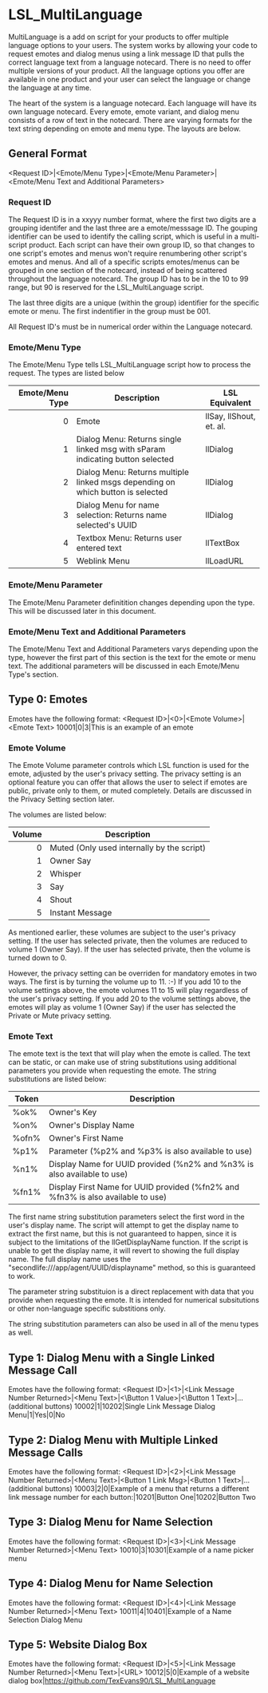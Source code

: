 # LSL_MultiLanguage

MultiLanguage is a add on script for your products to offer multiple language options to your users.  The system works by allowing your code to request emotes and dialog menus using a link message ID that pulls the correct language text from a language notecard.  There is no need to offer multiple versions of your product.  All the language options you offer are available in one product and your user can select the language or change the language at any time.  

The heart of the system is a language notecard.  Each language will have its own language notecard. Every emote, emote variant, and dialog menu consists of a row of text in the notecard.  There are varying formats for the text string depending on emote and menu type.  The layouts are below.  

## General Format
\<Request ID\>|\<Emote/Menu Type\>|\<Emote/Menu Parameter\>|\<Emote/Menu Text and Additional Parameters\>

### Request ID
The Request ID is in a xxyyy number format, where the first two digits are a grouping identifer and the last three are a emote/messsage ID.  The gouping identifier can be used to identify the calling script, which is useful in a multi-script product.  Each script can have their own group ID, so that changes to one script's emotes and menus won't require renumbering other script's emotes and menus.  And all of a specific scripts emotes/menus can be grouped in one section of the notecard, instead of being scattered throughout the language notecard.  The group ID has to be in the 10 to 99 range, but 90 is reserved for the LSL_MultiLanguage script.

The last three digits are a unique (within the group) identifier for the specific emote or menu. The first indentifier in the group must be 001. 

All Request ID's must be in numerical order within the Language notecard.

### Emote/Menu Type
The Emote/Menu Type tells LSL_MultiLanguage script how to process the request.  The types are listed below

| Emote/Menu Type  | Description                                                                     | LSL Equivalent          |
| ---------------: | ------------------------------------------------------------------------------- | ----------------------- |
|                0 | Emote                                                                           | llSay, llShout, et. al. |
|                1 | Dialog Menu: Returns single linked msg with sParam indicating button selected   | llDialog                |
|                2 | Dialog Menu: Returns multiple linked msgs depending on which button is selected | llDialog                |
|                3 | Dialog Menu for name selection: Returns name selected's UUID                    | llDialog                |
|                4 | Textbox Menu: Returns user entered text                                         | llTextBox               |
|                5 | Weblink Menu                                                                    | llLoadURL               |

### Emote/Menu Parameter
The Emote/Menu Parameter definitition changes depending upon the type.  This will be discussed later in this document.

### Emote/Menu Text and Additional Parameters
The Emote/Menu Text and Additional Parameters varys depending upon the type, however the first part of this section is the text for the emote or menu text.  The additional parameters will be discussed in each Emote/Menu Type's section.

## Type 0: Emotes
Emotes have the following format:
\<Request ID\>|\<0\>|\<Emote Volume\>|\<Emote Text\>
10001|0|3|This is an example of an emote

### Emote Volume
The Emote Volume parameter controls which LSL function is used for the emote, adjusted by the user's privacy setting.  The privacy setting is an optional feature you can offer that allows the user to select if emotes are public, private only to them, or muted completely. Details are discussed in the Privacy Setting section later.

The volumes are listed below:

| Volume  | Description                                                                     |
| ------: | ------------------------------------------------------------------------------- |
|       0 | Muted (Only used internally by the script)                                      |
|       1 | Owner Say                                                                       |
|       2 | Whisper                                                                         |
|       3 | Say                                                                             |
|       4 | Shout                                                                           |
|       5 | Instant Message                                                                 |

As mentioned earlier, these volumes are subject to the user's privacy setting.  If the user has selected private, then the volumes are reduced to volume 1 (Owner Say).  If the user has selected private, then the volume is turned down to 0.

However, the privacy setting can be overriden for mandatory emotes in two ways.  The first is by turning the volume up to 11. :-) If you add 10 to the volume settings above, the emote volumes 11 to 15 will play regardless of the user's privacy setting.  If you add 20 to the volume settings above, the emotes will play as volume 1 (Owner Say) if the user has selected the Private or Mute privacy setting.

### Emote Text
The emote text is the text that will play when the emote is called.  The text can be static, or can make use of string substitutions using additional parameters you provide when requesting the emote.  The string substitutions are listed below:

| Token  | Description                                                                     |
| ------ | ------------------------------------------------------------------------------- |
| %ok%   | Owner's Key                                                                     |
| %on%   | Owner's Display Name                                                            |
| %ofn%  | Owner's First Name                                                              |
| %p1%   | Parameter (%p2% and %p3% is also available to use)                              |
| %n1%   | Display Name for UUID provided (%n2% and %n3% is also available to use)         |
| %fn1%  | Display First Name for UUID provided (%fn2% and %fn3% is also available to use) |

The first name string substitution parameters select the first word in the user's display name. The script will attempt to get the display name to extract the first name, but this is not guaranteed to happen, since it is subject to the limitations of the llGetDisplayName function. If the script is unable to get the display name, it will revert to showing the full display name.  The full display name uses the "secondlife:///app/agent/UUID/displayname" method, so this is guaranteed to work.

The parameter string substituion is a direct replacement with data that you provide when requesting the emote.  It is intended for numerical subsitutions or other non-language specific substitions only.

The string substitution parameters can also be used in all of the menu types as well.

## Type 1: Dialog Menu with a Single Linked Message Call
Emotes have the following format:
\<Request ID\>|\<1\>|\<Link Message Number Returned\>|\<Menu Text\>|<\Button 1 Value\>|<\Button 1 Text\>|... (additional buttons)
10002|1|10202|Single Link Message Dialog Menu|1|Yes|0|No

## Type 2: Dialog Menu with Multiple Linked Message Calls
Emotes have the following format:
\<Request ID\>|\<2\>|\<Link Message Number Returned\>|\<Menu Text\>|<Button 1 Link Msg\>|\<Button 1 Text\>|... (additional buttons)
10003|2|0|Example of a menu that returns a different link message number for each button:|10201|Button One|10202|Button Two

## Type 3: Dialog Menu for Name Selection
Emotes have the following format:
\<Request ID\>|\<3\>|\<Link Message Number Returned\>|\<Menu Text\>
10010|3|10301|Example of a name picker menu

## Type 4: Dialog Menu for Name Selection
Emotes have the following format:
\<Request ID\>|\<4\>|\<Link Message Number Returned\>|\<Menu Text\>
10011|4|10401|Example of a Name Selection Dialog Menu

## Type 5: Website Dialog Box
Emotes have the following format:
\<Request ID\>|\<5\>|\<Link Message Number Returned\>|\<Menu Text\>|\<URL\>
10012|5|0|Example of a website dialog box|https://github.com/TexEvans90/LSL_MultiLanguage



